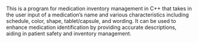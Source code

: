 This is a program for medication inventory management in C++ that takes in the user input of a medication’s name and various characteristics including schedule, color, shape, tablet/capsule, and wording. It can be used to enhance medication identification by providing accurate descriptions, aiding in patient safety and inventory management.
